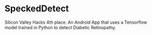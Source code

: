 # SpeckedDetect
Silicon Valley Hacks 4th place. An Android App that uses a Tensorflow model trained in Python to detect Diabetic Retinopathy.
